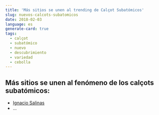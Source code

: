 ```yaml
---
title: 'Más sitios se unen al trending de Calçot Subatómicos'
slug: nuevos-calcots-subatomicos
date: 2018-02-03
language: es
generate-card: true
tags:
  - calçot
  - subatómico
  - nuevo
  - descubrimiento
  - variedad
  - cebolla
---
```


## Más sitios se unen al fenómeno de los calçots subatómicos:

- [Ignacio Salinas](https://mycalcotsubatomico.wordpress.com/)
- ...
